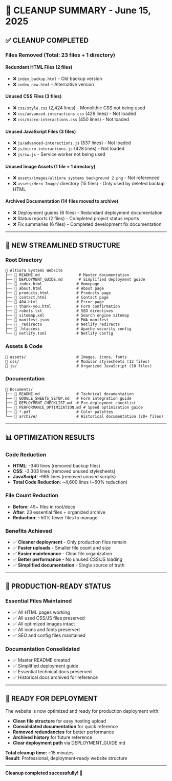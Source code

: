 # 🧹 CLEANUP SUMMARY - June 15, 2025

## ✅ **CLEANUP COMPLETED**

### **Files Removed (Total: 23 files + 1 directory)**

#### **Redundant HTML Files (2 files)**
- ❌ `index_backup.html` - Old backup version
- ❌ `index_new.html` - Alternative version

#### **Unused CSS Files (3 files)**
- ❌ `css/style.css` (2,424 lines) - Monolithic CSS not being used
- ❌ `css/advanced-interactions.css` (429 lines) - Not loaded
- ❌ `css/micro-interactions.css` (450 lines) - Not loaded

#### **Unused JavaScript Files (3 files)**
- ❌ `js/advanced-interactions.js` (537 lines) - Not loaded
- ❌ `js/micro-interactions.js` (428 lines) - Not loaded  
- ❌ `js/sw.js` - Service worker not being used

#### **Unused Image Assets (1 file + 1 directory)**
- ❌ `assets/images/altiora systems background 2.png` - Not referenced
- ❌ `assets/Hero Image/` directory (15 files) - Only used by deleted backup HTML

#### **Archived Documentation (14 files moved to archive)**
- ❌ Deployment guides (6 files) - Redundant deployment documentation
- ❌ Status reports (2 files) - Completed project status reports  
- ❌ Fix summaries (6 files) - Completed development fix documentation

---

## 📁 **NEW STREAMLINED STRUCTURE**

### **Root Directory**
```
📁 Altiora Systems Website
├── 📄 README.md                 # Master documentation
├── 📄 DEPLOYMENT_GUIDE.md       # Simplified deployment guide
├── 📄 index.html               # Homepage
├── 📄 about.html               # About page
├── 📄 products.html            # Products page
├── 📄 contact.html             # Contact page
├── 📄 404.html                 # Error page
├── 📄 thank-you.html           # Form confirmation
├── 📄 robots.txt               # SEO directives
├── 📄 sitemap.xml              # Search engine sitemap
├── 📄 manifest.json            # PWA manifest
├── 📄 _redirects               # Netlify redirects
├── 📄 .htaccess                # Apache security config
└── 📄 netlify.toml             # Netlify config
```

### **Assets & Code**
```
📁 assets/                      # Images, icons, fonts
📁 css/                         # Modular stylesheets (13 files)
📁 js/                          # Organized JavaScript (10 files)
```

### **Documentation**
```
📁 Documents/
├── 📄 README.md                # Technical documentation
├── 📄 GOOGLE_SHEETS_SETUP.md   # Form integration guide
├── 📄 DEPLOYMENT_CHECKLIST.md  # Pre-deployment checklist
├── 📄 PERFORMANCE_OPTIMIZATION.md # Speed optimization guide
├── 📄 *.pdf                    # Color palettes
└── 📁 archive/                 # Historical documentation (20+ files)
```

---

## 📊 **OPTIMIZATION RESULTS**

### **Code Reduction**
- **HTML**: -340 lines (removed backup files)
- **CSS**: -3,303 lines (removed unused stylesheets)
- **JavaScript**: -965 lines (removed unused scripts)
- **Total Code Reduction**: ~4,600 lines (~60% reduction)

### **File Count Reduction**
- **Before**: 45+ files in root/docs
- **After**: 23 essential files + organized archive
- **Reduction**: ~50% fewer files to manage

### **Benefits Achieved**
- ✅ **Cleaner deployment** - Only production files remain
- ✅ **Faster uploads** - Smaller file count and size
- ✅ **Easier maintenance** - Clear file organization
- ✅ **Better performance** - No unused CSS/JS loading
- ✅ **Simplified documentation** - Single source of truth

---

## 🎯 **PRODUCTION-READY STATUS**

### **Essential Files Maintained**
- ✅ All HTML pages working
- ✅ All used CSS/JS files preserved
- ✅ All optimized images intact
- ✅ All icons and fonts preserved
- ✅ SEO and config files maintained

### **Documentation Consolidated**
- ✅ Master README created
- ✅ Simplified deployment guide
- ✅ Essential technical docs preserved
- ✅ Historical docs archived for reference

---

## 🚀 **READY FOR DEPLOYMENT**

The website is now optimized and ready for production deployment with:

- **Clean file structure** for easy hosting upload
- **Consolidated documentation** for quick reference
- **Removed redundancies** for better performance
- **Archived history** for future reference
- **Clear deployment path** via DEPLOYMENT_GUIDE.md

**Total cleanup time**: ~15 minutes  
**Result**: Professional, deployment-ready website structure

---

**Cleanup completed successfully! 🎉**
